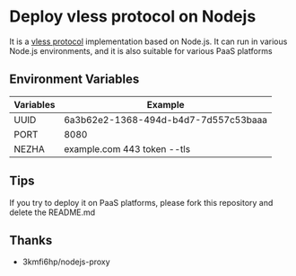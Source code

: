 # Deploy vless protocol on Nodejs
It is a [vless protocol](https://xtls.github.io/en/config/outbounds/vless.html) implementation based on Node.js. It can run in various Node.js environments, and it is also suitable for various PaaS platforms  
## Environment Variables
| Variables | Example |
|--------|---------|
| UUID | 6a3b62e2-1368-494d-b4d7-7d557c53baaa |
| PORT | 8080 |
| NEZHA | example.com 443 token --tls |
## Tips
If you try to deploy it on PaaS platforms, please fork this repository and delete the README.md
## Thanks
- 3kmfi6hp/nodejs-proxy
